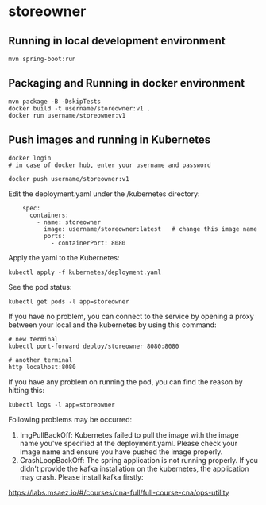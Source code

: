 # storeowner

## Running in local development environment

```
mvn spring-boot:run
```

## Packaging and Running in docker environment

```
mvn package -B -DskipTests
docker build -t username/storeowner:v1 .
docker run username/storeowner:v1
```

## Push images and running in Kubernetes

```
docker login 
# in case of docker hub, enter your username and password

docker push username/storeowner:v1
```

Edit the deployment.yaml under the /kubernetes directory:
```
    spec:
      containers:
        - name: storeowner
          image: username/storeowner:latest   # change this image name
          ports:
            - containerPort: 8080

```

Apply the yaml to the Kubernetes:
```
kubectl apply -f kubernetes/deployment.yaml
```

See the pod status:
```
kubectl get pods -l app=storeowner
```

If you have no problem, you can connect to the service by opening a proxy between your local and the kubernetes by using this command:
```
# new terminal
kubectl port-forward deploy/storeowner 8080:8080

# another terminal
http localhost:8080
```

If you have any problem on running the pod, you can find the reason by hitting this:
```
kubectl logs -l app=storeowner
```

Following problems may be occurred:

1. ImgPullBackOff:  Kubernetes failed to pull the image with the image name you've specified at the deployment.yaml. Please check your image name and ensure you have pushed the image properly.
1. CrashLoopBackOff: The spring application is not running properly. If you didn't provide the kafka installation on the kubernetes, the application may crash. Please install kafka firstly:

https://labs.msaez.io/#/courses/cna-full/full-course-cna/ops-utility

